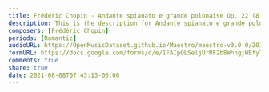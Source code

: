 ```yaml
---
title: Frédéric Chopin - Andante spianato e grande polonaise Op. 22 (8)
description: This is the description for Andante spianato e grande polonaise Op. 22 by Frédéric Chopin
composers: [Frédéric Chopin]
periods: [Romantic]
audioURL: https://OpenMusicDataset.github.io/Maestro/maestro-v3.0.0/2017/MIDI-Unprocessed_082_PIANO082_MID--AUDIO-split_07-09-17_Piano-e_2_-04_wav--2.midi
formURL: https://docs.google.com/forms/d/e/1FAIpQLSeljUrRF2b8WhhgjWEfyTG9dUVh4PrEx8-uvSG2IU-Z3ijnoA/viewform
comments: true
share: true
date: 2021-08-08T07:43:13-06:00
---
```

